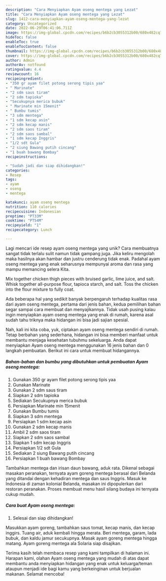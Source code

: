 ```yaml
---
description: "Cara Menyiapkan Ayam oseng mentega yang Lezat"
title: "Cara Menyiapkan Ayam oseng mentega yang Lezat"
slug: 1412-cara-menyiapkan-ayam-oseng-mentega-yang-lezat
category: Uncategorized
date: 2022-06-29T06:41:06.711Z
image: https://img-global.cpcdn.com/recipes/b6b2cb3055312b00/680x482cq70/ayam-oseng-mentega-foto-resep-utama.jpg
hideToc: false
enableToc: true
enableTocContent: false
thumbnail: https://img-global.cpcdn.com/recipes/b6b2cb3055312b00/680x482cq70/ayam-oseng-mentega-foto-resep-utama.jpg
cover: https://img-global.cpcdn.com/recipes/b6b2cb3055312b00/680x482cq70/ayam-oseng-mentega-foto-resep-utama.jpg
author: Admin
authorAv: notfound
ratingvalue: 4.4
reviewcount: 16
recipeingredient:
- "350 gr ayam filet potong serong tipis yaa"
- " Marinate"
- "2 sdm saus tiram"
- "2 sdm tapioka"
- "Secukupnya merica bubuk"
- " Marinate min 15menit"
- " Bumbu tumis"
- "3 sdm mentega"
- "1 sdm kecap asin"
- "2 sdm kecap manis"
- "2 sdm saos tiram"
- "2 sdm saos sambal"
- "1 sdm kecap Inggris"
- "1/2 sdt Gula"
- "2 siung Bawang putih cincang"
- "1 buah bawang Bombay"
recipeinstructions:

- "Sudah jadi dan siap dihidangkan!"
categories:
- Resep
tags:
- ayam
- oseng
- mentega

katakunci: ayam oseng mentega 
nutrition: 110 calories
recipecuisine: Indonesian
preptime: "PT33M"
cooktime: "PT54M"
recipeyield: "1"
recipecategory: Lunch

---
```





Lagi mencari ide resep ayam oseng mentega yang unik? Cara membuatnya sangat tidak terlalu sulit namun tidak gampang juga. Jika keliru mengolah maka hasilnya akan hambar dan justru cenderung tidak enak. Padahal ayam oseng mentega yang enak seharusnya mempunyai aroma dan rasa yang mampu memancing selera Kita.





Mix together chicken thigh pieces with bruised garlic, lime juice, and salt. Whisk together all-purpose flour, tapioca starch, and salt. Toss the chicken into the flour mixture to fully coat.

Ada beberapa hal yang sedikit banyak berpengaruh terhadap kualitas rasa dari ayam oseng mentega, pertama dari jenis bahan, kedua pemilihan bahan segar sampai cara membuat dan menyajikannya. Tidak usah pusing kalau ingin menyiapkan ayam oseng mentega yang enak di rumah, karena asal sudah tahu triknya maka hidangan ini bisa jadi sajian spesial.






Nah, kali ini kita coba, yuk, ciptakan ayam oseng mentega sendiri di rumah. Tetap berbahan yang sederhana, hidangan ini bisa memberi manfaat untuk membantu menjaga kesehatan tubuhmu sekeluarga. Anda dapat menyiapkan Ayam oseng mentega menggunakan 16 jenis bahan dan 0 langkah pembuatan. Berikut ini cara untuk membuat hidangannya.

<!--inarticleads1-->

##### Bahan-bahan dan bumbu yang dibutuhkan untuk pembuatan Ayam oseng mentega:

1. Gunakan 350 gr ayam filet potong serong tipis yaa
1. Gunakan  Marinate
1. Gunakan 2 sdm saus tiram
1. Siapkan 2 sdm tapioka
1. Sediakan Secukupnya merica bubuk
1. Persiapkan  Marinate min 15menit
1. Gunakan  Bumbu tumis
1. Siapkan 3 sdm mentega
1. Persiapkan 1 sdm kecap asin
1. Gunakan 2 sdm kecap manis
1. Ambil 2 sdm saos tiram
1. Siapkan 2 sdm saos sambal
1. Siapkan 1 sdm kecap Inggris
1. Persiapkan 1/2 sdt Gula
1. Sediakan 2 siung Bawang putih cincang
1. Persiapkan 1 buah bawang Bombay


Tambahkan mentega dan irisan daun bawang, aduk rata. Dikenal sebagai masakan peranakan, ternyata ayam goreng mentega berasal dari Belanda yang ditandai dengan kehadiran mentega dan saus Inggris. Masuk ke Indonesia di zaman kolonial Belanda, masakan ini dipopulerkan dari restoran peranakan. Proses membuat menu hasil silang budaya ini ternyata cukup mudah. 

<!--inarticleads2-->

##### Cara buat Ayam oseng mentega:


1. Selesai dan siap dihidangkan!

Masukkan ayam goreng, tambahkan saus tomat, kecap manis, dan kecap inggirs. Tuang air, aduk kembali hingga merata. Beri mentega, garam, lada bubuk, dan kaldu jamur secukupnya. Masak ayam goreng mentega hingga matang. Ayam goreng mentega ala Solaria siap disajikan. 

Terima kasih telah membaca resep yang kami tampilkan di halaman ini. Harapan kami, olahan Ayam oseng mentega yang mudah di atas dapat membantu anda menyiapkan hidangan yang enak untuk keluarga/teman ataupun menjadi ide bagi kamu yang berkeinginan untuk berjualan makanan. Selamat mencoba!
